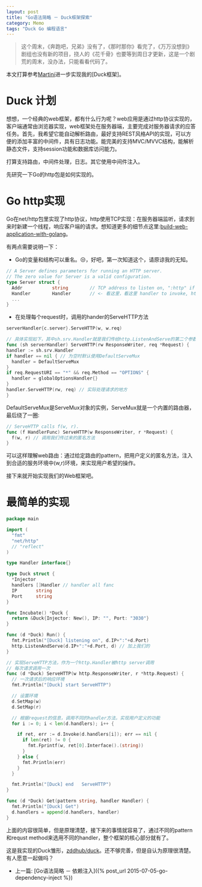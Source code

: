 ```yaml
---
layout: post
title: "Go语法简略 － Duck框架探索"
category: Memo
tags: "Duck Go 编程语言"
---
```


> 这个周末，《奔跑吧，兄弟》没有了，《那时那你》看完了，《万万没想到》剧组也没有新的项目，挠人的《花千骨》也要等到周日才更新，这是一个剧荒的周末，没办法，只能看看代码了。

本文打算参考[Martini](https://github.com/go-martini/martini)进一步实现我的[Duck框架]。

<!-- more -->

# Duck 计划

想想，一个经典的web框架，都有什么行为呢？web应用是通过http协议实现的，客户端通常由浏览器实现，web框架处在服务器端，主要完成对服务器请求的应答任务。首先，我希望它能自动解析路由，最好支持REST风格API的实现，可以方便的添加丰富的中间件，具有日志功能。能完美的支持MVC/MVVC结构，能解析静态文件，支持session功能和数据库访问能力。

打算支持路由，中间件处理，日志。其它使用中间件注入。

先研究一下Go的http包是如何实现的。

# Go http实现

Go在net/http包里实现了http协议，http使用TCP实现：在服务器端监听，请求到来时新建一个线程，响应客户端的请求。想知道更多的细节点这里:[build-web-application-with-golang](https://github.com/astaxie/build-web-application-with-golang/blob/master/zh/03.3.md)。

有两点需要说明一下：

* Go的变量和结构可以重名。😒，好吧，第一次知道这个，请原谅我的无知。

```go
// A Server defines parameters for running an HTTP server.
// The zero value for Server is a valid configuration.
type Server struct {
  Addr           string        // TCP address to listen on, ":http" if empty
  Handler        Handler       // <- 看这里，看这里 handler to invoke, http.DefaultServeMux if nil
  ...
}
```

* 在处理每个request时，调用的hander的ServeHTTP方法

```go
serverHandler{c.server}.ServeHTTP(w, w.req)

// 具体实现如下，其中sh.srv.Handler就是我们传给http.ListenAndServe的第二个参数
func (sh serverHandler) ServeHTTP(rw ResponseWriter, req *Request) {
handler := sh.srv.Handler
if handler == nil { // 为空时默认使用DefaultServeMux
  handler = DefaultServeMux
}
if req.RequestURI == "*" && req.Method == "OPTIONS" {
  handler = globalOptionsHandler{}
}
handler.ServeHTTP(rw, req) // 实际处理请求的地方
}
```

DefaultServeMux是ServeMux对象的实例，ServeMux就是一个内置的路由器，最后绕了一圈:

```go
// ServeHTTP calls f(w, r).
func (f HandlerFunc) ServeHTTP(w ResponseWriter, r *Request) {
  f(w, r) // 调用我们传过来的匿名方法
}
```

可以这样理解web路由：通过给定路由的pattern，把用户定义的匿名方法，注入到合适的服务环境中(w,r)环境，来实现用户希望的操作。

接下来就开始实现我们的Web框架吧。

# 最简单的实现

```go
package main

import (
  "fmt"
  "net/http"
  // "reflect"
)

type Handler interface{}

type Duck struct {
  *Injector
  handlers []Handler // handler all fanc
  IP       string
  Port     string
}

func Incubate() *Duck {
  return &Duck{Injector: New(), IP: "", Port: "3030"}
}

func (d *Duck) Run() {
  fmt.Println("[Duck] listening on", d.IP+":"+d.Port)
  http.ListenAndServe(d.IP+":"+d.Port, d) // 加上我们的
}

// 实现ServeHTTP方法，作为一个http.Handler被http server调用
// 每次请求调用一次
func (d *Duck) ServeHTTP(w http.ResponseWriter, r *http.Request) {
  // 一次请求后的响应环境
  fmt.Println("[Duck] start ServeHTTP")

  // 设置环境
  d.SetMap(w)
  d.SetMap(r)

  // 根据request的信息，调用不同的handler方法，实现用户定义的功能
  for i := 0; i < len(d.handlers); i++ {

    if ret, err := d.Invoke(d.handlers[i]); err == nil {
      if len(ret) != 0 {
        fmt.Fprintf(w, ret[0].Interface().(string))
      }
    } else {
      fmt.Println(err)
    }
  }

  fmt.Println("[Duck] end   ServeHTTP")
}

func (d *Duck) Get(pattern string, handler Handler) {
  fmt.Println("[Duck] Get")
  d.handlers = append(d.handlers, handler)
}
```

上面的内容很简单，但是原理清楚，接下来的事情就容易了，通过不同的pattern和requst method来选用不同的handler，整个框架的核心部分就有了。

这是我实现的Duck雏形，[zddhub/duck](https://github.com/zddhub/duck)。还不够完善，但是自认为原理很清楚。有人愿意一起做吗？

* 上一篇: [Go语法简略 － 依赖注入]({% post_url 2015-07-05-go-dependency-inject %})



